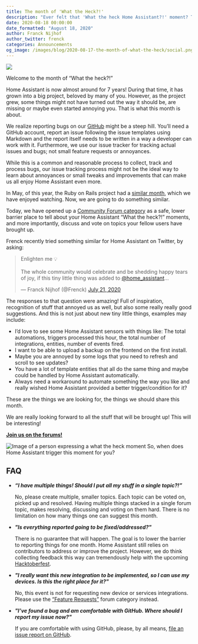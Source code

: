 ```yaml
---
title: The month of 'What the Heck?!'
description: "Ever felt that 'What the heck Home Assistant?!' moment? This month, we would like to learn about your 'what the heck?!' moments..."
date: 2020-08-18 00:00:00
date_formatted: "August 18, 2020"
author: Franck Nijhof
author_twitter: frenck
categories: Announcements
og_image: /images/blog/2020-08-17-the-month-of-what-the-heck/social.png
---
```


<a href='https://community.home-assistant.io/c/what-the-heck/52'><img src='/images/blog/2020-08-18-the-month-of-what-the-heck/social.png' style='border: 0;box-shadow: none;'></a>

Welcome to the month of “What the heck?!”

Home Assistant is now almost around for 7 years! During that time, it has grown
into a big project, beloved by many of you. However, as the project grew, some
things might not have turned out the way it should be, are missing or maybe even
started annoying you. That is what this month is about.

We realize reporting bugs on our [GitHub][github-issues] might be a steep hill.
You’ll need a GitHub account, report an issue following the issue templates
using Markdown and the report itself needs to be written in a way a developer
can work with it. Furthermore, we use our issue tracker for tracking actual
issues and bugs; not small feature requests or annoyances.

While this is a common and reasonable process to collect, track and process
bugs, our issue tracking process might not be the ideal way to learn about
annoyances or small tweaks and improvements that can make us all enjoy
Home Assistant even more.

In May, of this year, the Ruby on Rails project had a [similar month][rorwtf],
which we have enjoyed watching. Now, we are going to do something similar.

Today, we have opened up a [Community Forum category][forum] as a safe, lower
barrier place to tell about your Home Assistant “What the heck?!” moments,
and more importantly, discuss and vote  on topics your fellow users have
brought up.

Frenck recently tried something similar for Home Assistant on Twitter,
by asking:

<blockquote class="twitter-tweet"><p lang="en" dir="ltr">Enlighten me 💡<br><br>The whole community would celebrate and be shedding happy tears of joy, if this tiny little thing was added to <a href="https://twitter.com/home_assistant?ref_src=twsrc%5Etfw">@home_assistant</a>...</p>&mdash; Franck Nijhof (@Frenck) <a href="https://twitter.com/Frenck/status/1285592609772244993?ref_src=twsrc%5Etfw">July 21, 2020</a>
</blockquote>

The responses to that question were amazing! Full of inspiration, recognition of
stuff that annoyed us as well, but also some really really good suggestions.
And this is not just about new tiny little things, examples may include:

- I’d love to see some Home Assistant sensors with things like: The total
  automations, triggers processed this hour, the total number of integrations,
  entities, number of events fired.
- I want to be able to upload a backup on the frontend on the first install.
- Maybe you are annoyed by some logs that you need to refresh and scroll to see
  updates?
- You have a lot of template entities that all do the same thing and maybe could
  be handled by Home Assistant automatically.
- Always need a workaround to automate something the way you like and really
  wished Home Assistant provided a better trigger/condition for it?

These are the things we are looking for, the things we should share this month.

We are really looking forward to all the stuff that will be brought up!
This will be interesting!

**[Join us on the forums!][forum]**

<p class='img'>
<img src='/images/blog/2020-08-18-the-month-of-what-the-heck/jackie-chan-what-the-heck.jpg' alt='Image of a person expressing a what the heck moment'></a>
So, when does Home Assistant trigger this moment for you?
</p>

## FAQ

- **_“I have multiple things! Should I put all my stuff in a single topic?!”_**

  No, please create multiple, smaller topics. Each topic can be voted on,
  picked up and resolved. Having multiple things stacked in a single forum
  topic, makes resolving, discussing and voting on them hard. There is no
  limitation on how many things one can suggest this month.

- **_"Is everything reported going to be fixed/addressed?"_**

  There is no guarantee that will happen. The goal is to lower the barrier to
  reporting things for one month. Home Assistant still relies on contributors
  to address or improve the project. However, we do think collecting feedback
  this way can tremendously help with the upcoming
  [Hacktoberfest][hacktoberfest].

- **_"I really want this new integration to be implemented, so I can use my
  devices. Is this the right place for it?"_**

  No, this event is not for requesting new device or services integrations.
  Please use the [“Feature Requests”][feature-requests] forum category instead.

- **_"I’ve found a bug and am comfortable with GitHub. Where should I report my
  issue now?"_**

  If you are comfortable with using GitHub, please, by all means, [file an issue
  report on GitHub][github-issues].

[rorwtf]: https://weblog.rubyonrails.org/2020/5/7/A-May-of-WTFs/
[forum]: https://community.home-assistant.io/c/what-the-heck/52
[github-issues]: https://github.com/home-assistant/core/issues
[feature-requests]: https://community.home-assistant.io/c/feature-requests/13
[hacktoberfest]: https://hacktoberfest.digitalocean.com
